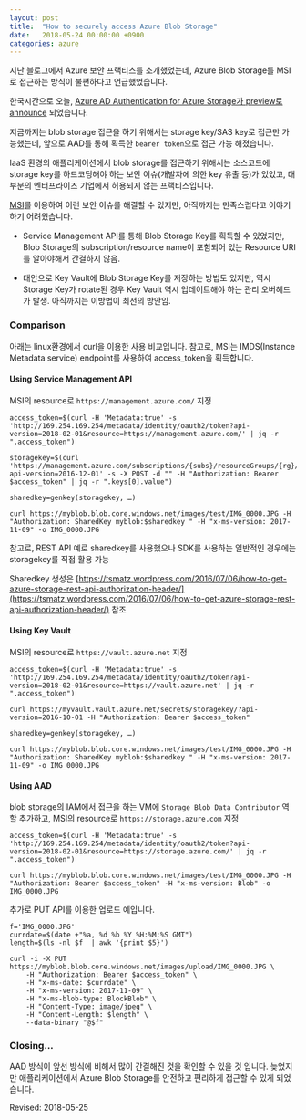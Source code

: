```yaml
---
layout: post
title:  "How to securely access Azure Blob Storage"
date:   2018-05-24 00:00:00 +0900
categories: azure
---
```


지난 블로그에서 Azure 보안 프랙티스를 소개했었는데, Azure Blob Storage를 MSI로 접근하는 방식이 불편하다고 언급했었습니다.

한국시간으로 오늘, [Azure AD Authentication for Azure Storage가 preview로 announce](https://azure.microsoft.com/en-us/blog/announcing-the-preview-of-aad-authentication-for-storage/) 되었습니다.

지금까지는 blob storage 접근을 하기 위해서는 storage key/SAS key로 접근만 가능했는데, 앞으로 AAD를 통해 획득한 `bearer token`으로 접근 가능 해졌습니다. 

IaaS 환경의 애플리케이션에서 blob storage를 접근하기 위해서는 소스코드에 storage key를 하드코딩해야 하는 보안 이슈(개발자에 의한 key 유출 등)가 있었고, 대부분의 엔터프라이즈 기업에서 허용되지 않는 프랙티스입니다.

[MSI](https://docs.microsoft.com/en-us/azure/active-directory/managed-service-identity/tutorial-windows-vm-access-storage)를 이용하여 이런 보안 이슈를 해결할 수 있지만, 아직까지는 만족스럽다고 이야기하기 어려웠습니다.

- Service Management API를 통해 Blob Storage Key를 획득할 수 있었지만, Blob Storage의 subscription/resource name이 포함되어 있는 Resource URI를 알아야해서 간결하지 않음.

- 대안으로 Key Vault에 Blob Storage Key를 저장하는 방법도 있지만, 역시 Storage Key가 rotate된 경우 Key Vault 역시 업데이트해야 하는 관리 오버헤드가 발생. 아직까지는 이방법이 최선의 방안임.


### Comparison

아래는 linux환경에서 curl을 이용한 사용 비교입니다. 참고로, MSI는 IMDS(Instance Metadata service) endpoint를 사용하여 access_token을 획득합니다.

#### Using Service Management API

MSI의 resource로 `https://management.azure.com/` 지정

```
access_token=$(curl -H 'Metadata:true' -s 'http://169.254.169.254/metadata/identity/oauth2/token?api-version=2018-02-01&resource=https://management.azure.com/' | jq -r ".access_token")

storagekey=$(curl 'https://management.azure.com/subscriptions/{subs}/resourceGroups/{rg}/providers/Microsoft.Storage/storageAccounts/myblob/listKeys?api-version=2016-12-01' -s -X POST -d "" -H "Authorization: Bearer $access_token" | jq -r ".keys[0].value")

sharedkey=genkey(storagekey, …)

curl https://myblob.blob.core.windows.net/images/test/IMG_0000.JPG -H "Authorization: SharedKey myblob:$sharedkey " -H "x-ms-version: 2017-11-09" -o IMG_0000.JPG
```

참고로, REST API 예로 sharedkey를 사용했으나 SDK를 사용하는 일반적인 경우에는 storagekey를 직접 활용 가능

Sharedkey 생성은 [https://tsmatz.wordpress.com/2016/07/06/how-to-get-azure-storage-rest-api-authorization-header/](https://tsmatz.wordpress.com/2016/07/06/how-to-get-azure-storage-rest-api-authorization-header/) 참조

#### Using Key Vault

MSI의 resource로 `https://vault.azure.net` 지정

```
access_token=$(curl -H 'Metadata:true' -s 'http://169.254.169.254/metadata/identity/oauth2/token?api-version=2018-02-01&resource=https://vault.azure.net' | jq -r ".access_token")

curl https://myvault.vault.azure.net/secrets/storagekey/?api-version=2016-10-01 -H "Authorization: Bearer $access_token"

sharedkey=genkey(storagekey, …)

curl https://myblob.blob.core.windows.net/images/test/IMG_0000.JPG -H "Authorization: SharedKey myblob:$sharedkey " -H "x-ms-version: 2017-11-09" -o IMG_0000.JPG

```

#### Using AAD

blob storage의 IAM에서 접근을 하는 VM에 `Storage Blob Data Contributor` 역할 추가하고, MSI의 resource로 `https://storage.azure.com` 지정

```
access_token=$(curl -H 'Metadata:true' -s 'http://169.254.169.254/metadata/identity/oauth2/token?api-version=2018-02-01&resource=https://storage.azure.com/' | jq -r ".access_token")

curl https://myblob.blob.core.windows.net/images/test/IMG_0000.JPG -H "Authorization: Bearer $access_token" -H "x-ms-version: Blob" -o IMG_0000.JPG
```

추가로 PUT API를 이용한 업로드 예입니다.

```
f='IMG_0000.JPG'
currdate=$(date +"%a, %d %b %Y %H:%M:%S GMT")
length=$(ls -nl $f  | awk '{print $5}')

curl -i -X PUT https://myblob.blob.core.windows.net/images/upload/IMG_0000.JPG \
    -H "Authorization: Bearer $access_token" \
    -H "x-ms-date: $currdate" \
    -H "x-ms-version: 2017-11-09" \
    -H "x-ms-blob-type: BlockBlob" \
    -H "Content-Type: image/jpeg" \
    -H "Content-Length: $length" \
    --data-binary "@$f"
```

### Closing...

AAD 방식이 앞선 방식에 비해서 많이 간결해진 것을 확인할 수 있을 것 입니다. 늦었지만 애플리케이션에서 Azure Blob Storage를 안전하고 편리하게 접근할 수 있게 되었습니다.

Revised: 2018-05-25
